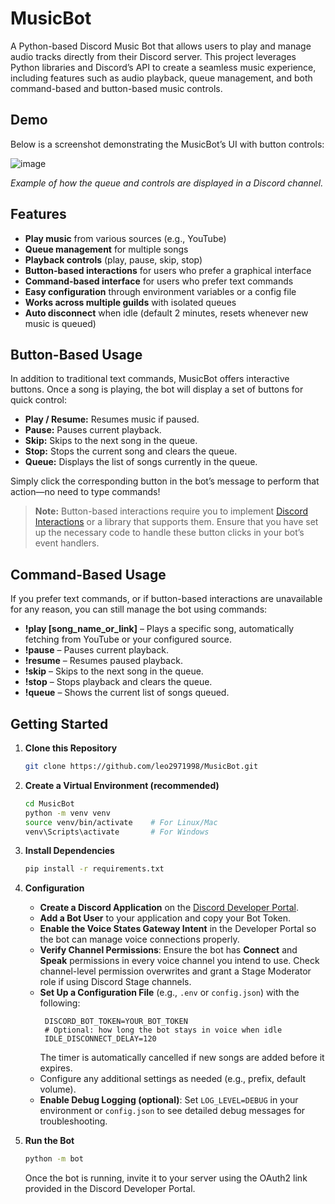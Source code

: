 # MusicBot

A Python-based Discord Music Bot that allows users to play and manage audio tracks directly from their Discord server. This project leverages Python libraries and Discord’s API to create a seamless music experience, including features such as audio playback, queue management, and both command-based and button-based music controls.

## Demo

Below is a screenshot demonstrating the MusicBot’s UI with button controls:

![image](https://github.com/user-attachments/assets/c7b26006-290a-4408-ba8c-47a70db00c96)

*Example of how the queue and controls are displayed in a Discord channel.*

## Features

- **Play music** from various sources (e.g., YouTube)
- **Queue management** for multiple songs
- **Playback controls** (play, pause, skip, stop)
- **Button-based interactions** for users who prefer a graphical interface
- **Command-based interface** for users who prefer text commands
- **Easy configuration** through environment variables or a config file
- **Works across multiple guilds** with isolated queues
- **Auto disconnect** when idle (default 2 minutes, resets whenever new music is queued)

## Button-Based Usage

In addition to traditional text commands, MusicBot offers interactive buttons. Once a song is playing, the bot will display a set of buttons for quick control:

- **Play / Resume:** Resumes music if paused.  
- **Pause:** Pauses current playback.  
- **Skip:** Skips to the next song in the queue.  
- **Stop:** Stops the current song and clears the queue.  
- **Queue:** Displays the list of songs currently in the queue.  

Simply click the corresponding button in the bot’s message to perform that action—no need to type commands!

> **Note:** Button-based interactions require you to implement [Discord Interactions](https://discord.com/developers/docs/interactions) or a library that supports them. Ensure that you have set up the necessary code to handle these button clicks in your bot’s event handlers.

## Command-Based Usage

If you prefer text commands, or if button-based interactions are unavailable for any reason, you can still manage the bot using commands:

- **!play [song_name_or_link]** – Plays a specific song, automatically fetching from YouTube or your configured source.  
- **!pause** – Pauses current playback.  
- **!resume** – Resumes paused playback.  
- **!skip** – Skips to the next song in the queue.  
- **!stop** – Stops playback and clears the queue.  
- **!queue** – Shows the current list of songs queued.  

## Getting Started

1. **Clone this Repository**  
   ```bash
   git clone https://github.com/leo2971998/MusicBot.git
   ```

2. **Create a Virtual Environment (recommended)**  
   ```bash
   cd MusicBot
   python -m venv venv
   source venv/bin/activate    # For Linux/Mac
   venv\Scripts\activate       # For Windows
   ```

3. **Install Dependencies**  
   ```bash
   pip install -r requirements.txt
   ```

4. **Configuration**  
   - **Create a Discord Application** on the [Discord Developer Portal](https://discord.com/developers/applications).  
   - **Add a Bot User** to your application and copy your Bot Token.
   - **Enable the Voice States Gateway Intent** in the Developer Portal so the bot can manage voice connections properly.
   - **Verify Channel Permissions**:
     Ensure the bot has **Connect** and **Speak** permissions in every voice channel you intend to use. Check channel-level permission overwrites and grant a Stage Moderator role if using Discord Stage channels.
   - **Set Up a Configuration File** (e.g., `.env` or `config.json`) with the following:
     ```env
      DISCORD_BOT_TOKEN=YOUR_BOT_TOKEN
      # Optional: how long the bot stays in voice when idle
      IDLE_DISCONNECT_DELAY=120
      ```
     The timer is automatically cancelled if new songs are added before it expires.
   - Configure any additional settings as needed (e.g., prefix, default volume).
   - **Enable Debug Logging (optional)**:
     Set `LOG_LEVEL=DEBUG` in your environment or `config.json` to see detailed
     debug messages for troubleshooting.

5. **Run the Bot**
   ```bash
   python -m bot
   ```

   Once the bot is running, invite it to your server using the OAuth2 link provided in the Discord Developer Portal.
